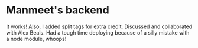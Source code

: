 # Manmeet's backend

It works! Also, I added split tags for extra credit.
Discussed and collaborated with Alex Beals.
Had a tough time deploying because of a silly mistake with a node module, whoops!
